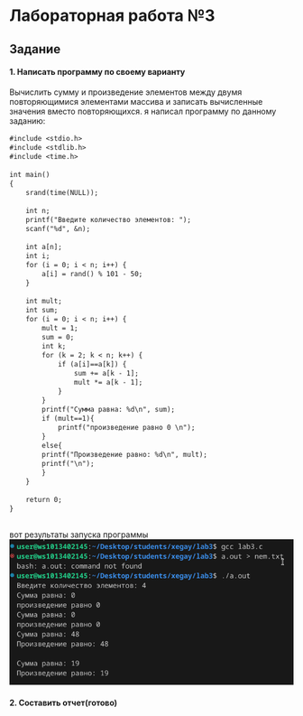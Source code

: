 # Лабораторная работа №3
## Задание
#### 1. Написать программу по своему варианту
Вычислить сумму и произведение элементов между двумя повторяющимися элементами массива и записать вычисленные значения вместо повторяющихся.
я написал программу по данному заданию:
~~~
#include <stdio.h>
#include <stdlib.h>
#include <time.h>

int main()
{
    srand(time(NULL));

    int n;
    printf("Введите количество элементов: ");
    scanf("%d", &n);

    int a[n];
    int i;
    for (i = 0; i < n; i++) {
        a[i] = rand() % 101 - 50;
    }

    int mult;
    int sum;
    for (i = 0; i < n; i++) {
        mult = 1;
        sum = 0;
        int k;
        for (k = 2; k < n; k++) {
            if (a[i]==a[k]) {
                sum += a[k - 1];
                mult *= a[k - 1];
            }
        }
        printf("Сумма равна: %d\n", sum);
        if (mult==1){
            printf("произведение равно 0 \n");
        }
        else{
        printf("Произведение равно: %d\n", mult);
        printf("\n");
        }
    }

    return 0;
}
    
~~~
вот результаты запуска программы
![](скрин.png)


#### 2. Составить отчет(готово)
